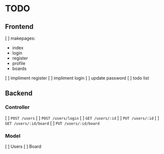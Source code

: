 # TODO

## Frontend

[ ] makepages:

- index
- login
- register
- profile
- boards

[ ] impliment register
[ ] impliment login
[ ] update password
[ ] todo list

## Backend

### Controller

[ ] `POST /users`
[ ] `POST /users/login`
[ ] `GET /users/:id`
[ ] `PUT /users/:id`
[ ] `GET /users/:id/board`
[ ] `PUT /users/:id/board`

### Model

[ ] Users
[ ] Board
